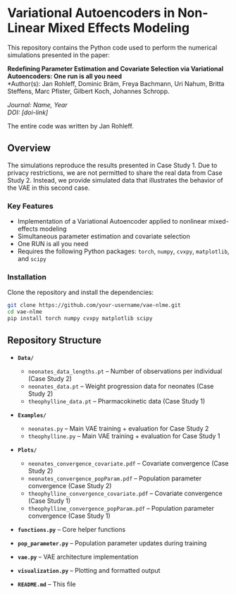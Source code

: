 # Variational Autoencoders in Non-Linear Mixed Effects Modeling

This repository contains the Python code used to perform the numerical simulations presented in the paper:

**Redefining Parameter Estimation and Covariate Selection via Variational Autoencoders: One run is all you need**  
*Author(s): Jan Rohleff, Dominic Bräm, Freya Bachmann, Uri Nahum, Britta Steffens, 
Marc Pfister, Gilbert Koch, Johannes Schropp.

*Journal: Name, Year*  
*DOI: [doi-link]*

The entire code was written by Jan Rohleff.

## Overview

The simulations reproduce the results presented in Case Study 1. Due to privacy restrictions, we are not permitted to share the real data from Case Study 2. Instead, we provide simulated data that illustrates the behavior of the VAE in this second case.

### Key Features

- Implementation of a Variational Autoencoder applied to nonlinear mixed-effects modeling
- Simultaneous parameter estimation and covariate selection
- One RUN is all you need
-  Requires the following Python packages: `torch`, `numpy`, `cvxpy`, `matplotlib`, and `scipy`


### Installation

Clone the repository and install the dependencies:

```bash
git clone https://github.com/your-username/vae-nlme.git
cd vae-nlme
pip install torch numpy cvxpy matplotlib scipy
```

## Repository Structure

- **`Data/`**
  - `neonates_data_lengths.pt` – Number of observations per individual (Case Study 2)
  - `neonates_data.pt` – Weight progression data for neonates (Case Study 2)
  - `theophylline_data.pt` – Pharmacokinetic data (Case Study 1)

- **`Examples/`**
  - `neonates.py` – Main VAE training + evaluation for Case Study 2  
  - `theophylline.py` – Main VAE training + evaluation for Case Study 1

- **`Plots/`**
  - `neonates_convergence_covariate.pdf` – Covariate convergence (Case Study 2)  
  - `neonates_convergence_popParam.pdf` – Population parameter convergence (Case Study 2)  
  - `theophylline_convergence_covariate.pdf` – Covariate convergence (Case Study 1)  
  - `theophylline_convergence_popParam.pdf` – Population parameter convergence (Case Study 1)

- **`functions.py`** – Core helper functions  
- **`pop_parameter.py`** – Population parameter updates during training  
- **`vae.py`** – VAE architecture implementation  
- **`visualization.py`** – Plotting and formatted output  
- **`README.md`** – This file

